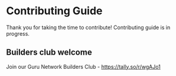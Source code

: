 # Contributing Guide

Thank you for taking the time to contribute! Contributing guide is in progress.

## Builders club welcome

Join our Guru Network Builders Club - https://tally.so/r/wgAJo1